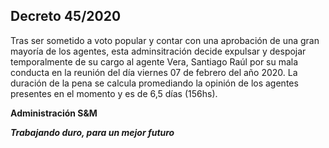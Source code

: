 ## Decreto 45/2020

Tras ser sometido a voto popular y contar con una aprobación de una gran mayoría de los agentes, esta adminsitración decide expulsar y despojar temporalmente de su cargo al agente Vera, Santiago Raúl por su mala conducta en la reunión del día viernes 07 de febrero del año 2020. La duración de la pena se calcula promediando la opinión de los agentes presentes en el momento y es de 6,5 días (156hs).

<b>Administración S&M<b>

<i>Trabajando duro, para un mejor futuro</i>
